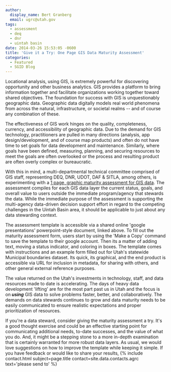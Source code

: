 ```yaml
---
author:
  display_name: Bert Granberg
  email: ugrc@utah.gov
tags:
  - assessment
  - deq
  - dnr
  - uintah basin
date: 2014-03-26 15:53:05 -0600
title: 'Give it a Try: One Page GIS Data Maturity Assessment'
categories:
  - Featured
  - SGID Blog
---
```

<p>Locational analysis, using GIS, is extremely powerful for discovering opportunity and other business analytics. GIS provides a platform to bring information together and facilitate organizations working together toward shared objectives. The foundation for success with GIS is unquestionably geographic data. Geographic data digitally models real world phenomena from across the natural, infrastructure, or societal realms -- and of course any combination of these. </p>
<p><a href="{% link images/data_maturity.png %}"><img src="{% link images/data_maturity_sm.png %}" alt="" title="data maturity" class="inline-text-left" /></a>The effectiveness of GIS work hinges on the quality, completeness, currency, and accessibility of geographic data. Due to the demand for GIS technology, practitioners are pulled in many directions (analysis, app design/development, and of course map products) and often do not have time to set goals for data development and maintenance. Similarly, where goals have been defined, measuring, planning, and securing resources to meet the goals are often overlooked or the process and resulting product are often overly complex or bureaucratic.</p>
<p>With this in mind, a multi-departmental technical committee comprised of GIS staff, representing DEQ, DNR, UDOT, DAF & SITLA, among others, is experimenting with a <a href="https://docs.google.com/presentation/d/1W-OhtmJAMlCFJbvYCr5mfkZWqFtwdvSsHoqx0quOrBQ/edit?usp=sharing">1 page, graphic maturity assessment for GIS data</a>. The assessment compiles for each GIS data layer the current status, goals, and overall value to users outside the immediate program/agency that stewards the data. While the immediate purpose of the assessment is supporting the multi-agency data-driven decision support effort in regard to the competing challenges in the Uintah Basin area, it should be applicable to just about any data stewarding context.</p>
<p>The assessment template is accessible via a shared online 'google presentations' powerpoint-style document, linked above. To fill out the maturity assessment form, users start by using the 'Make a Copy' command to save the template to their google account. Then its a matter of adding text, moving a status indicator, and coloring in boxes. The template comes with instructions and an example form filled out for Utah's statewide Municipal boundaries dataset. Its quick, its graphical, and the end product is accessible via URL for inclusion in metadata, for sharing with others, and other general external reference purposes.</p>
<p>The value returned on the Utah's investments in technology, staff, and data resources made to date is accelerating. The days of heavy data development 'lifting' are for the most part past us in Utah and the focus is on<strong><em> using</em></strong> GIS data to solve problems faster, better, and collaboratively. The demands on data stewards continues to grow and data maturity needs to be easily communicated to ensure realistic expectations and proper prioritization of resources.</p>
<p>If you're a data steward, consider giving the maturity assessment a try. It's a good thought exercise and could be an effective starting point for communicating additional needs, to-date successes, and the value of what you do. And, it might be a stepping stone to a more in-depth examination that is certainly warranted for more robust data layers. As usual, we would love suggestions on how to improve the template while keeping it simple. If you have feedback or would like to share your results, {% include contact.html subject=page.title contact=site.data.contacts.agrc text='please send to' %}</p>
